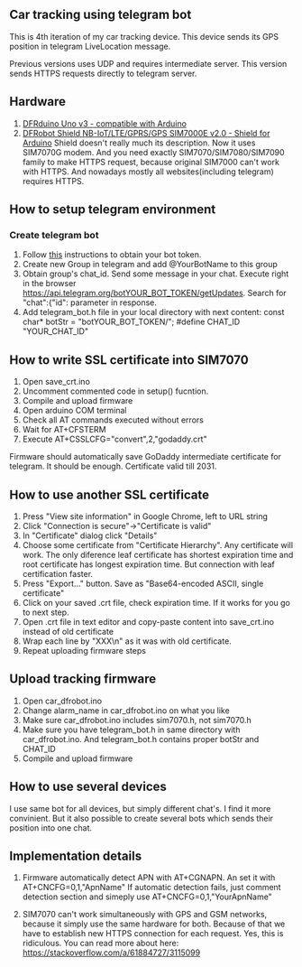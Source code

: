 ## Car tracking using telegram bot
This is 4th iteration of my car tracking device.
This device sends its GPS position in telegram LiveLocation message.

Previous versions uses UDP and requires intermediate server. This version sends HTTPS requests directly to telegram server.

## Hardware
1. [DFRduino Uno v3 - compatible with Arduino](https://botland.store/arduino-compatible-boards-dfrobot/2683-dfrduino-uno-v3-compatible-with-arduino-6959420900015.html)
2. [DFRobot Shield NB-IoT/LTE/GPRS/GPS SIM7000E v2.0 - Shield for Arduino](https://botland.store/arduino-shield-communication/12362-dfrobot-shield-nb-iotltegprsgps-sim7000e-v20-shield-for-arduino-6959420913602.html)
   Shield doesn't really much its description. Now it uses SIM7070G modem. And you need exactly SIM7070/SIM7080/SIM7090 family to make HTTPS request, because original SIM7000 can't work with HTTPS.
   And nowadays mostly all websites(including telegram) requires HTTPS.

## How to setup telegram environment
### Create telegram bot
1. Follow [this](https://core.telegram.org/bots/features#creating-a-new-bot) instructions to obtain your bot token.
2. Create new Group in telegram and add @YourBotName to this group
3. Obtain group's chat_id. Send some message in your chat. Execute right in the browser https://api.telegram.org/botYOUR_BOT_TOKEN/getUpdates. Search for "chat":{"id": parameter in response.
4. Add telegram_bot.h file in your local directory with next content:
   const char* botStr = "botYOUR_BOT_TOKEN/";
   #define CHAT_ID "YOUR_CHAT_ID"

## How to write SSL certificate into SIM7070
  1. Open save_crt.ino
  2. Uncomment commented code in setup() fucntion.
  3. Compile and upload firmware
  4. Open arduino COM terminal
  5. Check all AT commands executed without errors
  6. Wait for AT+CFSTERM
  7. Execute AT+CSSLCFG="convert",2,"godaddy.crt"

  Firmware should automatically save GoDaddy intermediate certificate for telegram. It should be enough. Certificate valid till 2031.

## How to use another SSL certificate
  1. Press "View site information" in Google Chrome, left to URL string
  2. Click "Connection is secure"->"Certificate is valid"
  3. In "Certificate" dialog click "Details"
  4. Choose some certificate from "Certificate Hierarchy".
     Any certificate will work. The only diference leaf certificate has shortest expiration time and root certificate has longest expiration time.
     But connection with leaf certification faster.
  6. Press "Export..." button. Save as "Base64-encoded ASCII, single certificate"
  7. Click on your saved .crt file, check expiration time. If it works for you go to next step.
  8. Open .crt file in text editor and copy-paste content into save_crt.ino instead of old certificate
  9. Wrap each line by "XXX\n" as it was with old certificate.
  10. Repeat uploading firmware steps

## Upload tracking firmware
  1. Open car_dfrobot.ino
  2. Change alarm_name in car_dfrobot.ino on what you like
  3. Make sure car_dfrobot.ino includes sim7070.h, not sim7070.h
  4. Make sure you have telegram_bot.h in same directory with car_dfrobot.ino. And telegram_bot.h contains proper botStr and CHAT_ID
  5. Compile and upload firmware

## How to use several devices
   I use same bot for all devices, but simply different chat's. I find it more convinient.
   But it also possible to create several bots which sends their position into one chat.
   

## Implementation details
  1. Firmware automatically detect APN with AT+CGNAPN. An set it with AT+CNCFG=0,1,"ApnName"
     If automatic detection fails, just comment detection section and simeply use AT+CNCFG=0,1,"YourApnName"

  2. SIM7070 can't work simultaneously with GPS and GSM networks, because it simply use the same hardware for both. Because of that we have to establish new HTTPS connection for each request.
     Yes, this is ridiculous. You can read more about here: https://stackoverflow.com/a/61884727/3115099
     

